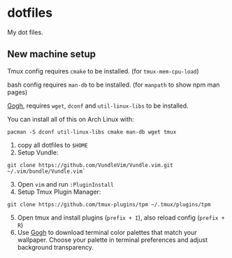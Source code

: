 # dotfiles

My dot files.

## New machine setup


Tmux config requires `cmake` to be installed. (for `tmux-mem-cpu-load`)

bash config requires `man-db` to be installed. (for `manpath` to show npm man pages)

[Gogh](https://github.com/Gogh-Co/Gogh), requires `wget`, `dconf` and `util-linux-libs` to be installed.

You can install all of this on Arch Linux with:

```
pacman -S dconf util-linux-libs cmake man-db wget tmux
```

1. copy all dotfiles to `$HOME`
2. Setup Vundle:
```
git clone https://github.com/VundleVim/Vundle.vim.git ~/.vim/bundle/Vundle.vim`
```
3. Open `vim` and run `:PluginInstall`
4. Setup Tmux Plugin Manager:
```
git clone https://github.com/tmux-plugins/tpm ~/.tmux/plugins/tpm
```
5. Open tmux and install plugins (`prefix + I`), also reload config (`prefix + R`)
6. Use [Gogh](https://github.com/Gogh-Co/Gogh) to download terminal color palettes 
that match your wallpaper. Choose your palette in terminal preferences and adjust
background transparency.
